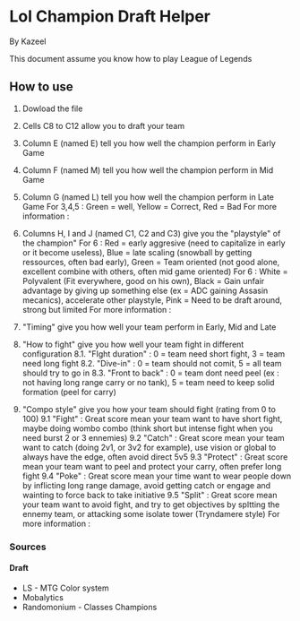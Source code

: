 # Lol Champion Draft Helper

By Kazeel

This document assume you know how to play League of Legends

## How to use
1. Dowload the file

2. Cells C8 to C12 allow you to draft your team

3. Column E (named E) tell you how well the champion perform in Early Game
4. Column F (named M) tell you how well the champion perform in Mid Game
5. Column G (named L) tell you how well the champion perform in Late Game
For 3,4,5 : Green = well, Yellow = Correct, Red = Bad
For more information : 

6. Columns H, I and J (named C1, C2 and C3) give you the "playstyle" of the champion"
For 6 : Red = early aggresive (need to capitalize in early or it become useless), Blue = late scaling (snowball by getting ressources, often bad early), Green = Team oriented (not good alone, excellent combine with others, often mid game oriented)
For 6 : White = Polyvalent (Fit everywhere, good on his own), Black = Gain unfair advantage by giving up something else (ex = ADC gaining Assasin mecanics), accelerate other playstyle, Pink = Need to be draft around, strong but limited
For more information : 

7. "Timing" give you how well your team perform in Early, Mid and Late

8. "How to fight" give you how well your team fight in different configuration 
  8.1. "FIght duration" : 0 = team need short fight, 3 = team need long fight
  8.2. "Dive-in" : 0 = team should not comit, 5 = all team should try to go in
  8.3. "Front to back" : 0 = team dont need peel (ex : not having long range carry or no tank), 5 = team need to keep solid formation (peel for carry)

9. "Compo style" give you how your team should fight (rating from 0 to 100)
  9.1 "Fight" : Great score mean your team want to have short fight, maybe doing wombo combo (think short but intense fight when you need burst 2 or 3 ennemies)
  9.2 "Catch" : Great score mean your team want to catch (doing 2v1, or 3v2 for example), use vision or global to always have the edge, often avoid direct 5v5
  9.3 "Protect" : Great score mean your team want to peel and protect your carry, often prefer long fight
  9.4 "Poke" : Great score mean your time want to wear people down by inflicting long range damage, avoid getting catch or engage and wainting to force back to take initiative
  9.5 "Split" : Great score mean your team want to avoid fight, and try to get objectives by spltting the ennemy team, or attacking some isolate tower (Tryndamere style)
For more information : 

### Sources
#### Draft
* LS - MTG Color system
* Mobalytics 
* Randomonium - Classes Champions
